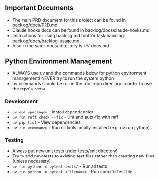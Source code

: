 ## Important Documents

- The main PRD document for this project can be found in backlog/docs/PRD.md
- Claude hooks docs can be found in backlog/docs/claude-hooks.md
- Instructions for using backlog.md tool for task handling: backlog/docs/backlog-usage.md
- Also in the same docs/ directory is UV-docs.md

## Python Environment Management

- ALWAYS use uv and the commands below for python environment management! NEVER try to run the system python!
- uv commands should be run in the root repo directory in order to use the repo's .venv

### Development

- `uv add <package>` - Install dependencies
- `uv run ruff check --fix` - Lint and auto-fix with ruff
- `uv pip list` - View dependencies
- `uv run <command>` - Run cli tools locally installed (e.g. uv run python)

### Testing

- Always put new unit tests under tests/unit directory!
- Try to add new tests to existing test files rather than creating new files (unless necessary)
- `uv run python -m pytest tests/` - Run all tests
- `uv run python -m pytest <filename>` - Run specific test file
